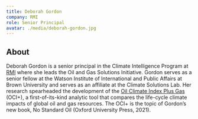 ```yaml
---
title: Deborah Gordon
company: RMI
role: Senior Principal
avatar: ./media/deborah-gordon.jpg
---
```

## About

Deborah Gordon is a senior principal in the Climate Intelligence Program at [RMI](https://rmi.org/) where she leads the Oil and Gas Solutions Initiative. Gordon serves as a senior fellow at the Watson Institute of International and Public Affairs at Brown University and serves as an affiliate at the Climate Solutions Lab. Her research spearheaded the development of the [Oil Climate Index Plus Gas](https://ociplus.rmi.org/) (OCI+), a first-of-its-kind analytic tool that compares the life-cycle climate impacts of global oil and gas resources. The OCI+ is the topic of Gordon’s new book, No Standard Oil (Oxford University Press, 2021).